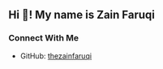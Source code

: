 <h2 align="left">Hi 👋! My name is Zain Faruqi</h2>

### Connect With Me
- GitHub: [thezainfaruqi](https://github.com/thezainfaruqi)
